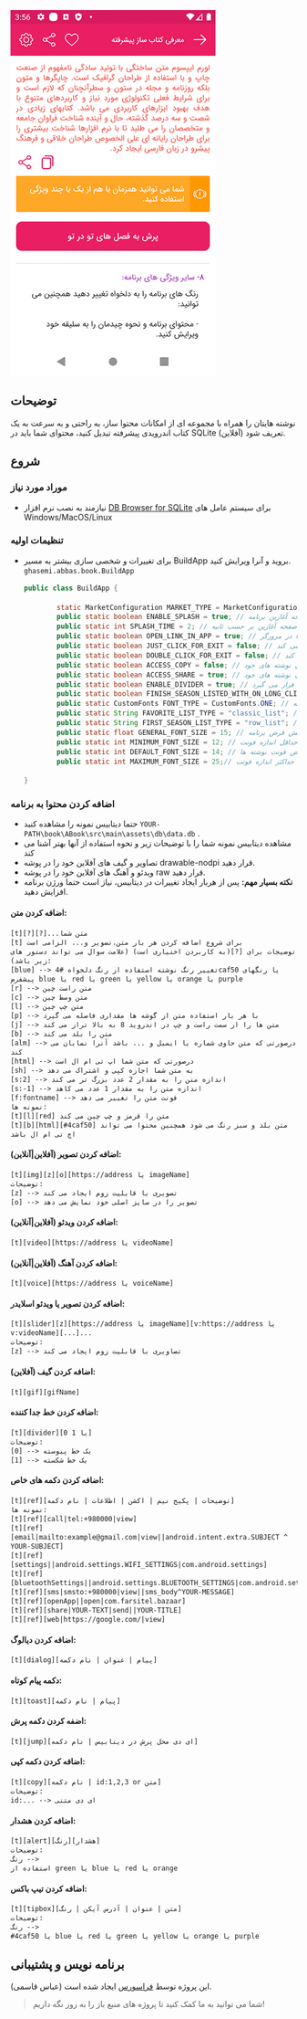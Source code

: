 ![](media/first.gif)
## توضیحات
نوشته هایتان را همراه با مجموعه ای از امکانات محتوا ساز، به راحتی و به سرعت به یک کتاب اندرویدی پیشرفته تبدیل کنید، محتوای شما باید در SQLite (آفلاین) تعریف شود.
## شروع

### موراد مورد نیاز

* نیازمند به نصب نرم افزار [DB Browser for SQLite](https://sqlitebrowser.org/) برای سیستم عامل های Windows/MacOS/Linux

### تنظیمات اولیه
* برای تغییرات و شخصی سازی بیشتر به مسیر BuildApp بروید و آنرا ویرایش کنید.
`ghasemi.abbas.book.BuildApp`
  
    ```java
    public class BuildApp {
    
            static MarketConfiguration MARKET_TYPE = MarketConfiguration.CAFE_BAZAAR; // مارکتی که برنامه در آن منتشر می شود. CAFE_BAZAAR یا MYKET
            public static boolean ENABLE_SPLASH = true; // صفحه آغازین برنامه
            public static int SPLASH_TIME = 2; // مدت زمان ماندن در صفحه آغازین بر حسب ثانیه
            public static boolean OPEN_LINK_IN_APP = true; // لینک ها در خود برنامه باز شوند یا در مرورگر
            public static boolean JUST_CLICK_FOR_EXIT = false; // با یک بار لمس دکمه خروج برنامه خاتمه پیدا می کند
            public static boolean DOUBLE_CLICK_FOR_EXIT = false; // با دوبار لمس دکمه خروج برنامه خاتمه پیدا می کند
            public static boolean ACCESS_COPY = false; // کنترل کپی شدن/نشدن نوشته های خود
            public static boolean ACCESS_SHARE = true; // کنترل اشتراک شدن/نشدن نوشته های خود
            public static boolean ENABLE_DIVIDER = true; // یک خط جدا کننده مابین لیست مطالب شما قرار می گیرد
            public static boolean FINISH_SEASON_LISTED_WITH_ON_LONG_CLICK_BACK = true; // وقتی کاربر چندین فصل از برنامه شما را باز کرده است، تنها با لمس طولانی دکمه خروج از تمامی آنها خارج می شود
            public static CustomFonts FONT_TYPE = CustomFonts.ONE; // فونت پیشفرض برنامه ONE TWO THREE FOUR
            public static String FAVORITE_LIST_TYPE = "classic_list"; // نوع نمایش لیست مطالب در قسمت علاقه مندی ها row_list card_list classic_list
            public static String FIRST_SEASON_LIST_TYPE = "row_list"; // نوع نمایش اولین لیست مطالب row_list card_list classic_list
            public static float GENERAL_FONT_SIZE = 15; // اندازه فونت پیش فرض برنامه
            public static int MINIMUM_FONT_SIZE = 12; // حداقل اندازه فونت
            public static int DEFAULT_FONT_SIZE = 14; // اندازه پیشفرض فونت نوشته ها
            public static int MAXIMUM_FONT_SIZE = 25;// حداکثر اندازه فونت
    
    }
    ```

### اضافه کردن محتوا به برنامه
* حتما دیتابیس نمونه را مشاهده کنید `YOUR-PATH\book\ABook\src\main\assets\db\data.db` .
* مشاهده دیتابیس نمونه شما را با توضیحات زیر و نحوه استفاده از آنها بهتر آشنا می کند
* تصاویر و گیف های آفلاین خود را در پوشه drawable-nodpi  قرار دهید.
* ویدئو و آهنگ های آفلاین خود را در پوشه raw قرار دهید.
* **نکته بسیار مهم:** پس از هربار ایجاد تغییرات در دیتابیس، نیاز است حتما ورژن برنامه افزایش دهید.

 #### اضافه کردن متن:
    [t][?][?]...متن شما
    [t] برای شروع اضافه کردن هر بار متن،تصویر و... الزامی است
    توضیجات برای [?](به کاربردن اختیاری است) (علامت سوال می تواند دستور های زیر باشد):
    [blue] --> تغییر رنگ نوشته استفاده از رنگ دلخواه #4caf50 یا رنگهای پیشفرض blue یا red یا green یا yellow یا orange یا purple
    [r] --> متن راست چین
    [c] --> متن وسط چین
    [l] --> متن چپ چین
    [p] --> با هر بار استفاده متن از گوشه ها مقداری فاصله می گیرد
    [j] --> متن ها را از سمت راست و چپ در اندروید 8 به بالا تراز می کند
    [b] --> متن را بلد می کند
    [alm] --> درصورتی که متن حاوی شماره یا ایمیل و ... باشد آنرا نمایان می کند
    [html] --> درصورتی که متن شما اپ تی ام ال است
    [sh] --> به متن شما اجازه کپی و اشتراک می دهد
    [s:2] --> اندازه متن را به مقدار 2 عدد بزرگ تر می کند
    [s:-1] --> اندازه متن را به مقدار 1 عدد می کاهد
    [f:fontname] --> فونت متن را تغییر می دهد
    نمونه ها:
    [t][l][red] متن را قرمز و چپ چین می کند
    [t][b][html][#4caf50] متن بلد و سبز رنگ می شود همچنین محتوا می تواند اچ تی ام ال باشد

   #### اضافه کردن تصویر (آفلاین|آنلاین): 
    [t][img][z][o][https://address یا imageName]
    توضیحات:
    [z] --> تصویری با قابلیت زوم ایجاد می کند
    [o] --> تصویر را در سایز اصلی خود نمایش می دهد

   #### اضافه کردن ویدئو (آفلاین|آنلاین):
    [t][video][https://address یا videoName]

   #### اضافه کردن آهنگ (آفلاین|آنلاین):
    [t][voice][https://address یا voiceName]

   #### اضافه کردن تصویر یا ویدئو اسلایدر:
    [t][slider][z][https://address یا imageName][v:https://address یا v:videoName][...]...
    توضیحات:
    [z] --> تصاویری با قابلیت زوم ایجاد می کند

   #### اضافه کردن گیف (آفلاین):
    [t][gif][gifName]
    
   #### اضافه کردن خط جدا کننده:
    [t][divider][0 یا 1]
    توضیحات:
    [0] --> یک خط پیوسته
    [1] --> یک خط شکسته
       
   #### اضافه کردن دکمه های خاص:
    [t][ref][توضیحات | پکیج نیم | اکشن | اطلاعات | نام دکمه]
    نمونه ها:
    [t][ref][call|tel:+980000|view]
    [t][ref][email|mailto:example@gmail.com|view||android.intent.extra.SUBJECT ^ YOUR-SUBJECT]
    [t][ref][settings||android.settings.WIFI_SETTINGS|com.android.settings]
    [t][ref][bluetoothSettings||android.settings.BLUETOOTH_SETTINGS|com.android.settings]
    [t][ref][sms|smsto:+980000|view||sms_body^YOUR-MESSAGE]
    [t][ref][openApp||open|com.farsitel.bazaar]
    [t][ref][share|YOUR-TEXT|send||YOUR-TITLE]
    [t][ref][web|https://google.com/|view]
       
   #### اضافه کردن دیالوگ:
    [t][dialog][پیام | عنوان | نام دکمه]
   
   #### دکمه پیام کوتاه:
    [t][toast][پیام | نام دکمه]
       
   #### اضفه کردن دکمه پرش:
    [t][jump][ای دی محل پرش در دیتابیس | نام دکمه]
   
   #### اضافه کردن دکمه کپی:
    [t][copy][نام دکمه | id:1,2,3 or متن]
    توضیحات:
    id:... --> ای دی متنی
          
   #### اضافه کردن هشدار:
    [t][alert][رنگ][هشدار]
    توضیحات:
    رنگ --> 
	استفاده از green یا blue یا red یا orange
   
   #### اضافه کردن تیپ باکس:
    [t][tipbox][متن | عنوان | آدرس آیکن | رنگ]
    توضیحات:
    رنگ -->
	#4caf50 یا blue یا red یا green یا yellow یا orange یا purple
  
## برنامه نویس و پشتیبانی
این پروژه توسط [فراسورس](https://farasource.com/) ایجاد شده است (عباس قاسمی).
> شما می توانید به ما کمک کنید تا پروژه های منبع باز را به روز نگه داریم!
